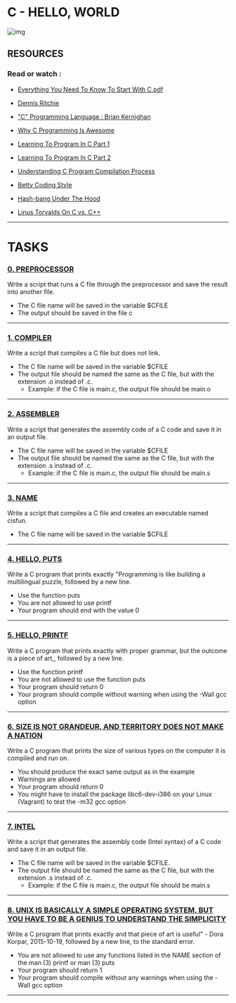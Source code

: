 # C - HELLO, WORLD

![img](https://s3.amazonaws.com/intranet-projects-files/holbertonschool-low_level_programming/212/cisfun.jpg)

## RESOURCES

### Read or watch :

- [Everything You Need To Know To Start With C.pdf](https://intranet.hbtn.io/rltoken/XD2enUOSVFbnWTe9TeMy-A)

- [Dennis Ritchie](https://intranet.hbtn.io/rltoken/z_bMXWzGREPdNusi75hIaA)

- ["C" Programming Language : Brian Kernighan](https://intranet.hbtn.io/rltoken/ALlxQP48pUddRMMOU9IYrw)

- [Why C Programming Is Awesome](https://intranet.hbtn.io/rltoken/jeQhdiiq4EemF-jlzBCHKw)

- [Learning To Program In C Part 1](https://intranet.hbtn.io/rltoken/y-sbT9uSCGF6ml1ZPOvyJg)

- [Learning To Program In C Part 2](https://intranet.hbtn.io/rltoken/r3mDdJIpJHmu4TdJBV95gQ)

- [Understanding C Program Compilation Process](https://intranet.hbtn.io/rltoken/tjRducuDVR9ftHsOFxdYmw)

- [Betty Coding Style](https://intranet.hbtn.io/rltoken/GQphLz55nty5zAzT6XAkOA)

- [Hash-bang Under The Hood](https://intranet.hbtn.io/rltoken/3g2P7dlYovV0nY7Caeylnw)

- [Linus Torvalds On C vs. C++](https://intranet.hbtn.io/rltoken/fXapDTlCYs_KsVAJhxfz6A)


-------------------------
                                                          
# TASKS

### [0. PREPROCESSOR](https://github.com/MathieuMorel62/holbertonschool-low_level_programming/blob/master/0x00-hello_world/0-preprocessor)

Write a script that runs a C file through the preprocessor and save the result into another file.

  - The C file name will be saved in the variable $CFILE
  - The output should be saved in the file c

----------------------------

### [1. COMPILER](https://github.com/MathieuMorel62/holbertonschool-low_level_programming/blob/master/0x00-hello_world/1-compiler)

Write a script that compiles a C file but does not link.

  - The C file name will be saved in the variable $CFILE
  - The output file should be named the same as the C file, but with the extension .o instead of .c.
     - Example: if the C file is main.c, the output file should be main.o

---------------------------

### [2. ASSEMBLER](https://github.com/MathieuMorel62/holbertonschool-low_level_programming/blob/master/0x00-hello_world/2-assembler)

Write a script that generates the assembly code of a C code and save it in an output file.

  - The C file name will be saved in the variable $CFILE
  - The output file should be named the same as the C file, but with the extension .s instead of .c.
    - Example: if the C file is main.c, the output file should be main.s

-----------------------------

### [3. NAME](https://github.com/MathieuMorel62/holbertonschool-low_level_programming/blob/master/0x00-hello_world/3-name)

Write a script that compiles a C file and creates an executable named cisfun.

  - The C file name will be saved in the variable $CFILE

-------------------------------

### [4. HELLO, PUTS](https://github.com/MathieuMorel62/holbertonschool-low_level_programming/blob/master/0x00-hello_world/4-puts.c)

Write a C program that prints exactly "Programming is like building a multilingual puzzle, followed by a new line.

  - Use the function puts
  - You are not allowed to use printf
  - Your program should end with the value 0

------------------------------

### [5. HELLO, PRINTF](https://github.com/MathieuMorel62/holbertonschool-low_level_programming/blob/master/0x00-hello_world/5-printf.c)

Write a C program that prints exactly with proper grammar, but the outcome is a piece of art,, followed by a new line.

  - Use the function printf
  - You are not allowed to use the function puts
  - Your program should return 0
  - Your program should compile without warning when using the -Wall gcc option

-------------------------------

### [6. SIZE IS NOT GRANDEUR, AND TERRITORY DOES NOT MAKE A NATION](https://github.com/MathieuMorel62/holbertonschool-low_level_programming/blob/master/0x00-hello_world/6-size.c)

Write a C program that prints the size of various types on the computer it is compiled and run on.

  - You should produce the exact same output as in the example
  - Warnings are allowed
  - Your program should return 0
  - You might have to install the package libc6-dev-i386 on your Linux (Vagrant) to test the -m32 gcc option

------------------------------

### [7. INTEL](https://github.com/MathieuMorel62/holbertonschool-low_level_programming/blob/master/0x00-hello_world/100-intel)

Write a script that generates the assembly code (Intel syntax) of a C code and save it in an output file.

  - The C file name will be saved in the variable $CFILE.
  - The output file should be named the same as the C file, but with the extension .s instead of .c.
    - Example: if the C file is main.c, the output file should be main.s

----------------------------

### [8. UNIX IS BASICALLY A SIMPLE OPERATING SYSTEM, BUT YOU HAVE TO BE A GENIUS TO UNDERSTAND THE SIMPLICITY](https://github.com/MathieuMorel62/holbertonschool-low_level_programming/blob/master/0x00-hello_world/101-quote.c)

Write a C program that prints exactly and that piece of art is useful" - Dora Korpar, 2015-10-19, followed by a new line, to the standard error.

  - You are not allowed to use any functions listed in the NAME section of the man (3) printf or man (3) puts
  - Your program should return 1
  - Your program should compile without any warnings when using the -Wall gcc option

-----------------------------------
